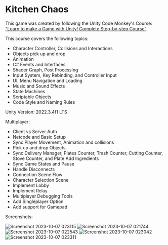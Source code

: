 # Kitchen Chaos
This game was created by following the Unity Code Monkey's Course:
["Learn to make a Game with Unity! Complete Step-by-step Course"](https://unitycodemonkey.com/kitchenchaoscourse.php)


This course covers the following topics:
* Character Controller, Collisions and Interactions
* Objects pick up and drop
* Animation
* C# Events and Interfaces
* Shader Graph, Post Processing
* Input System, Key Rebinding, and Controller Input
* UI, Menu Navigation and Loading
* Music and Sound Effects
* State Machines
* Scriptable Objects
* Code Style and Naming Rules

Unity Version: 2022.3.4f1 LTS

Multiplayer: 
* Client vs Server Auth
* Netcode and Basic Setup
* Sync Player Movement, Animation and collisions
* Pick up and drop Objects
* Sync Delivery Manager, Plates Counter, Trash Counter, Cutting Counter, Stove Counter, and Plate Add Ingredients
* Sync Game States and Pause
* Handle Disconnects
* Connection Scene Flow
* Character Selection Scene
* Implement Lobby
* Implement Relay
* Multiplayer Debugging Tools
* Add Singleplayer Option
* Add support for Gamepad

Screenshots: 


![Screenshot 2023-10-07 023115](https://github.com/tkamruzzaman/kitchen_chaos/assets/8888749/0d6e7d05-eb61-441e-918b-491bca8be60c)
![Screenshot 2023-10-07 021744](https://github.com/tkamruzzaman/kitchen_chaos/assets/8888749/9a81c4e1-d86a-4d0b-868b-b7b16950f32f)
![Screenshot 2023-10-07 022543](https://github.com/tkamruzzaman/kitchen_chaos/assets/8888749/bb5974b5-6acf-4d7c-90d2-9ee9a6f50e50)
![Screenshot 2023-10-07 023042](https://github.com/tkamruzzaman/kitchen_chaos/assets/8888749/7f328710-c365-412a-8e75-9db5dc9c96a2)
![Screenshot 2023-10-07 023311](https://github.com/tkamruzzaman/kitchen_chaos/assets/8888749/1822c85e-c2d0-4582-9054-2ac6bbbc889d)
